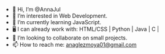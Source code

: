 - 👋 Hi, I’m @AnnaJul 
- 👀 I’m interested in Web Development.
- 🌱 I’m currently learning JavaScript.
- 🖥 I can already work with: HTML/CSS | Python | Java | C |
- 💞️ I’m looking to collaborate on small projects.
- 📫 How to reach me: anaglezmoya01@gmail.com

<!---
AnnaJul/AnnaJul is a ✨ special ✨ repository because its `README.md` (this file) appears on your GitHub profile.
You can click the Preview link to take a look at your changes.
--->
